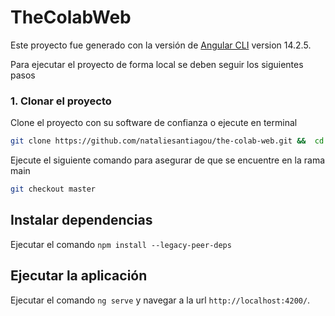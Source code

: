 # TheColabWeb

Este proyecto fue generado con la versión de [Angular CLI](https://github.com/angular/angular-cli) version 14.2.5.

Para ejecutar el proyecto de forma local se deben seguir los siguientes pasos

### 1. Clonar el proyecto

Clone el proyecto con su software de confianza o ejecute en terminal

```bash
git clone https://github.com/nataliesantiagou/the-colab-web.git &&  cd cloud
```

Ejecute el siguiente comando para asegurar de que se encuentre en la rama main

```bash
git checkout master
```
## Instalar dependencias

Ejecutar el comando `npm install --legacy-peer-deps` 

## Ejecutar la aplicación

Ejecutar el comando `ng serve` y navegar a la url `http://localhost:4200/`.


